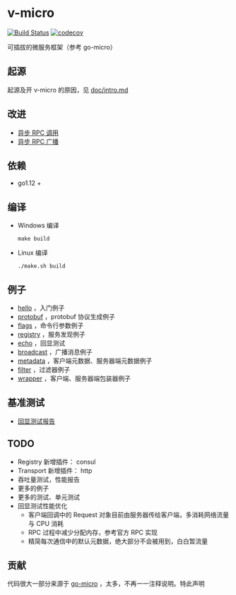 # v-micro
[![Build Status](https://www.travis-ci.org/fananchong/v-micro.svg?branch=master)](https://www.travis-ci.org/fananchong/v-micro) [![codecov](https://codecov.io/gh/fananchong/v-micro/branch/master/graph/badge.svg)](https://codecov.io/gh/fananchong/v-micro)

可插拔的微服务框架（参考 go-micro）

## 起源

起源及开 v-micro 的原因，见 [doc/intro.md](doc/intro.md)

## 改进

- [异步 RPC 调用](doc/异步RPC调用使用界面设计.md)
- [异步 RPC 广播](doc/异步RPC广播使用界面设计.md)

## 依赖

- go1.12 +

## 编译

- Windows 编译
  ```shell
  make build
  ```

- Linux 编译
  ```shell
  ./make.sh build
  ```

## 例子

- [hello](examples/hello) ，入门例子
- [protobuf](examples/protobuf) ，protobuf 协议生成例子
- [flags](examples/flags) ，命令行参数例子
- [registry](examples/registry) ，服务发现例子
- [echo](examples/echo) ，回显测试
- [broadcast](examples/broadcast) ，广播消息例子
- [metadata](examples/metadata) ，客户端元数据、服务器端元数据例子
- [filter](examples/filter) ，过滤器例子
- [wrapper](examples/wrapper) ，客户端、服务器端包装器例子


## 基准测试

- [回显测试报告](examples/echo/README.md)

## TODO

- Registry 新增插件： consul
- Transport 新增插件： http
- 吞吐量测试，性能报告
- 更多的例子
- 更多的测试、单元测试
- 回显测试性能优化
  - 客户端回调中的 Request 对象目前由服务器传给客户端，多消耗网络流量与 CPU 消耗
  - RPC 过程中减少分配内存，参考官方 RPC 实现
  - 精简每次通信中的默认元数据，绝大部分不会被用到，白白暂流量


## 贡献

代码很大一部分来源于 [go-micro](https://github.com/micro/go-micro) ，太多，不再一一注释说明。特此声明

